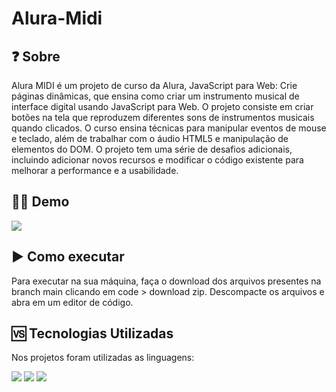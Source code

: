 # Alura-Midi


## ❓ Sobre

Alura MIDI é um projeto de curso da Alura, JavaScript para Web: Crie páginas dinâmicas, que ensina como criar um instrumento musical de interface digital usando JavaScript para Web. O projeto consiste em criar botões na tela que reproduzem diferentes sons de instrumentos musicais quando clicados. O curso ensina técnicas para manipular eventos de mouse e teclado, além de trabalhar com o áudio HTML5 e manipulação de elementos do DOM. O projeto tem uma série de desafios adicionais, incluindo adicionar novos recursos e modificar o código existente para melhorar a performance e a usabilidade.

## 👩‍💻 Demo

![](https://i.imgur.com/kXKEVqn.gif)


## ▶️ Como executar


Para executar na sua máquina, faça o download dos arquivos presentes na branch main clicando em code > download zip. 
Descompacte os arquivos e abra em um editor de código.


## 󠀾🆚 Tecnologias Utilizadas

Nos projetos foram utilizadas as linguagens:

![](https://img.shields.io/badge/HTML5-E34F26?style=for-the-badge&logo=html5&logoColor=white)
![](https://img.shields.io/badge/JavaScript-323330?style=for-the-badge&logo=javascript&logoColor=F7DF1E)
![](https://img.shields.io/badge/CSS-239120?&style=for-the-badge&logo=css3&logoColor=white)


